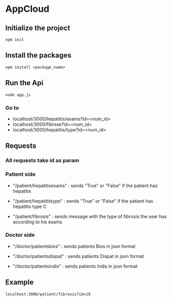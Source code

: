 # AppCloud

## Initialize the project

``` npm init ```


## Install the packages

``` npm install <package_name> ```

## Run the Api
``` node app.js ```

### Go to 
* localhost/3000/hepatitis/exams?id=<num_id>
* localhost/3000/fibrose?id=<num_id>
* localhost/3000/hepatitis/type?id=<num_id>



## Requests

### All requests take id as param

### Patient side


* "/patient/hepatitisexams" : sends "True" or "False" if the patient has hepatitis

* "/patient/hepatitistype" : sends "True" or "False" if the patient has hepatitis type C

* "/patient/fibrosis" : sends message with the type of fibrosis the user has according to his exams


### Doctor side

* "/doctor/patientsbios" : sends patients Bios in json format

* "/doctor/patientsdispat" : sends patients Dispat in json format

* "/doctor/patientsindis" : sends patients Indis in json format

## Example

``` localhost:3000/patient/fibrosis?id=19 ``` 


